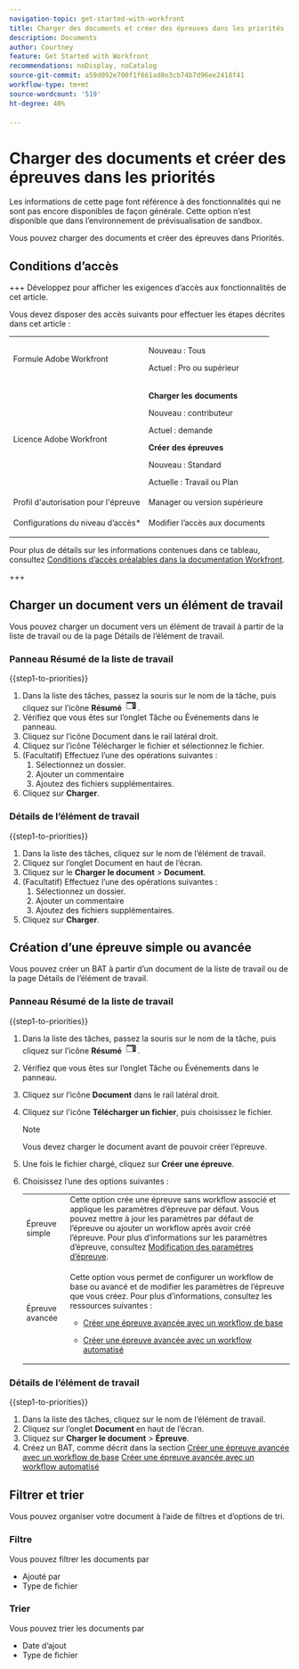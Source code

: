```yaml
---
navigation-topic: get-started-with-workfront
title: Charger des documents et créer des épreuves dans les priorités
description: Documents
author: Courtney
feature: Get Started with Workfront
recommendations: noDisplay, noCatalog
source-git-commit: a59d092e700f1f661ad8e3cb74b7d96ee2418f41
workflow-type: tm+mt
source-wordcount: '519'
ht-degree: 40%

---
```



# Charger des documents et créer des épreuves dans les priorités

<span class="preview">Les informations de cette page font référence à des fonctionnalités qui ne sont pas encore disponibles de façon générale. Cette option n’est disponible que dans l’environnement de prévisualisation de sandbox.</span>

Vous pouvez charger des documents et créer des épreuves dans Priorités.

## Conditions d’accès

+++ Développez pour afficher les exigences d’accès aux fonctionnalités de cet article.

Vous devez disposer des accès suivants pour effectuer les étapes décrites dans cet article :

<table style="table-layout:auto"> 
 <col> 
 <col> 
 <tbody> 
  <tr> 
   <td role="rowheader">Formule Adobe Workfront</td> 
   <td> 
   <p>Nouveau : Tous </p>
   <p>Actuel : Pro ou supérieur</p>
   </td> 
  </tr> 
  <tr> 
   <td role="rowheader">Licence Adobe Workfront</td> 
   <td> 
      <p><strong>Charger les documents</strong></p>
   <p>Nouveau : contributeur</p>
   <p>Actuel : demande</p>
      <p><strong>Créer des épreuves</strong></p>
        <p>Nouveau : Standard</p>
     <p>Actuelle : Travail ou Plan</p>
   </td> 
  </tr> 
  <tr> 
   <td role="rowheader">Profil d'autorisation pour l'épreuve </td> 
   <td>Manager ou version supérieure</td> 
  </tr> 
  <tr> 
   <td role="rowheader">Configurations du niveau d’accès*</td> 
   <td> <p>Modifier l’accès aux documents</p> </td> 
  </tr> 
 </tbody> 
</table>

Pour plus de détails sur les informations contenues dans ce tableau, consultez [Conditions d’accès préalables dans la documentation Workfront](/help/quicksilver/administration-and-setup/add-users/access-levels-and-object-permissions/access-level-requirements-in-documentation.md).

+++

## Charger un document vers un élément de travail

Vous pouvez charger un document vers un élément de travail à partir de la liste de travail ou de la page Détails de l’élément de travail.

### Panneau Résumé de la liste de travail


{{step1-to-priorities}}

1. Dans la liste des tâches, passez la souris sur le nom de la tâche, puis cliquez sur l’icône **Résumé** ![icône Ouvrir le résumé](assets/summary-icon.png).
1. Vérifiez que vous êtes sur l’onglet Tâche ou Événements dans le panneau.
1. Cliquez sur l’icône Document dans le rail latéral droit.
1. Cliquez sur l’icône Télécharger le fichier et sélectionnez le fichier.
1. (Facultatif) Effectuez l’une des opérations suivantes :
   1. Sélectionnez un dossier.
   1. Ajouter un commentaire
   1. Ajoutez des fichiers supplémentaires.
1. Cliquez sur **Charger**.

### Détails de l’élément de travail

{{step1-to-priorities}}

1. Dans la liste des tâches, cliquez sur le nom de l’élément de travail.
1. Cliquez sur l’onglet Document en haut de l’écran.
1. Cliquez sur le **Charger le document** > **Document**.
1. (Facultatif) Effectuez l’une des opérations suivantes :
   1. Sélectionnez un dossier.
   1. Ajouter un commentaire
   1. Ajoutez des fichiers supplémentaires.
1. Cliquez sur **Charger**.


## Création d’une épreuve simple ou avancée

Vous pouvez créer un BAT à partir d’un document de la liste de travail ou de la page Détails de l’élément de travail.

### Panneau Résumé de la liste de travail


{{step1-to-priorities}}

1. Dans la liste des tâches, passez la souris sur le nom de la tâche, puis cliquez sur l’icône **Résumé** ![icône Ouvrir le résumé](assets/summary-icon.png).
1. Vérifiez que vous êtes sur l’onglet Tâche ou Événements dans le panneau.
1. Cliquez sur l’icône **Document** dans le rail latéral droit.
1. Cliquez sur l&#39;icône **Télécharger un fichier**, puis choisissez le fichier.

   >[!NOTE]
   >
   >Vous devez charger le document avant de pouvoir créer l’épreuve.


1. Une fois le fichier chargé, cliquez sur **Créer une épreuve**.
1. Choisissez l’une des options suivantes :

   <table style="table-layout:auto"> 
    <col> 
    <col> 
    <tbody> 
     <tr> 
      <td role="rowheader">Épreuve simple</td> 
      <td>Cette option crée une épreuve sans workflow associé et applique les paramètres d’épreuve par défaut. Vous pouvez mettre à jour les paramètres par défaut de l’épreuve ou ajouter un workflow après avoir créé l’épreuve. Pour plus d’informations sur les paramètres d’épreuve, consultez <a href="/help/quicksilver/review-and-approve-work/proofing/managing-proofs-within-workfront/edit-proof-settings.md" class="MCXref xref">Modification des paramètres d’épreuve</a>.</td> 
     </tr> 
     <tr> 
      <td role="rowheader">Épreuve avancée</td> 
      <td> <p>Cette option vous permet de configurer un workflow de base ou avancé et de modifier les paramètres de l’épreuve que vous créez. Pour plus d’informations, consultez les ressources suivantes : </p> 
       <ul> 
        <li><p><a href="/help/quicksilver/review-and-approve-work/proofing/creating-proofs-within-workfront/configure-basic-proof-workflow.md" class="MCXref xref">Créer une épreuve avancée avec un workflow de base</a> </p> </li> 
        <li> <p><a href="/help/quicksilver/review-and-approve-work/proofing/creating-proofs-within-workfront/create-automated-proof-workflow.md" class="MCXref xref">Créer une épreuve avancée avec un workflow automatisé</a></p></li> 
       </ul>
        </td> 
     </tr> 
    </tbody> 
   </table>

### Détails de l’élément de travail

{{step1-to-priorities}}

1. Dans la liste des tâches, cliquez sur le nom de l’élément de travail.
1. Cliquez sur l’onglet **Document** en haut de l’écran.
1. Cliquez sur **Charger le document** > **Épreuve**.
1. Créez un BAT, comme décrit dans la section
   [Créer une épreuve avancée avec un workflow de base](/help/quicksilver/review-and-approve-work/proofing/creating-proofs-within-workfront/configure-basic-proof-workflow.md)
   [Créer une épreuve avancée avec un workflow automatisé](/help/quicksilver/review-and-approve-work/proofing/creating-proofs-within-workfront/create-automated-proof-workflow.md)

<!--

## Open a proof



## Edit a document

Edit name

Add description

manage

Add new version, open proof, edit, download, move, share, remove
-->

## Filtrer et trier

Vous pouvez organiser votre document à l’aide de filtres et d’options de tri.

### Filtre

Vous pouvez filtrer les documents par

* Ajouté par
* Type de fichier

### Trier

Vous pouvez trier les documents par

* Date d’ajout
* Type de fichier



